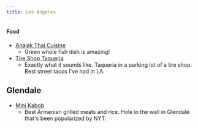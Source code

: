 ```yaml
---
title: Los Angeles
---
```


#### Food

- [Anajak Thai Cuisine](https://maps.app.goo.gl/KDW1ZwQBmBPpUYYWA?g_st=ic)
	- Green whole fish dish is amazing!
- [Tire Shop Taqueria](https://maps.app.goo.gl/aq7eSpqzh9GnX5vr7?g_st=ic)
	- Exactly what it sounds like. Taqueria in a parking lot of a tire shop. Best street tacos I've had in LA.

## Glendale 

- [Mini Kabob](https://maps.app.goo.gl/x9uxseVHHCkEoY1T8?g_st=ic)
	- Best Armenian grilled meats and rice. Hole in the wall in Glendale that's been popularized by NYT.